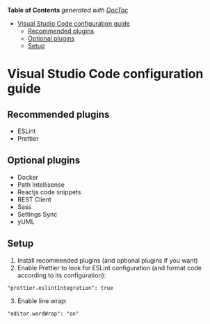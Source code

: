 <!-- START doctoc generated TOC please keep comment here to allow auto update -->
<!-- DON'T EDIT THIS SECTION, INSTEAD RE-RUN doctoc TO UPDATE -->
**Table of Contents**  *generated with [DocToc](https://github.com/thlorenz/doctoc)*

- [Visual Studio Code configuration guide](#visual-studio-code-configuration-guide)
  - [Recommended plugins](#recommended-plugins)
  - [Optional plugins](#optional-plugins)
  - [Setup](#setup)

<!-- END doctoc generated TOC please keep comment here to allow auto update -->

# Visual Studio Code configuration guide

## Recommended plugins

- ESLint
- Prettier

## Optional plugins

- Docker
- Path Intellisense
- Reactjs code snippets
- REST Client
- Sass
- Settings Sync
- yUML

## Setup

1. Install recommended plugins (and optional plugins if you want)
2. Enable Prettier to look for ESLint configuration (and format code according to its configuration):


```
"prettier.eslintIntegration": true
```

3. Enable line wrap:

```
"editor.wordWrap": "on"
```